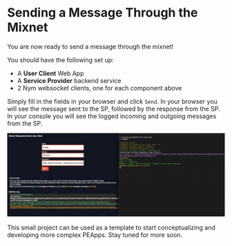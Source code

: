 # Sending a Message Through the Mixnet

You are now ready to send a message through the mixnet! 

You should have the following set up:

* A __User Client__ Web App 
* A __Service Provider__ backend service 
* 2 Nym websocket clients, one for each component above

Simply fill in the fields in your browser and click `Send`. In your browser you will see the message sent to the SP, followed by the response from the SP. In your console you will see the logged incoming and outgoing messages from the SP.  

<img src="../../images/tutorial_image_5.png"/>

This small project can be used as a template to start conceptualizing and developing more complex PEApps. Stay tuned for more soon.  



